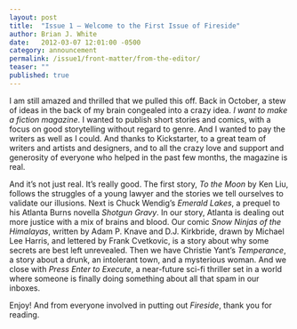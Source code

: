 ```yaml
---
layout: post
title:  "Issue 1 — Welcome to the First Issue of Fireside"
author: Brian J. White
date:   2012-03-07 12:01:00 -0500
category: announcement
permalink: /issue1/front-matter/from-the-editor/
teaser: ""
published: true
---
```

I am still amazed and thrilled that we pulled this off. Back in October, a stew of ideas in the back of my brain congealed into a crazy idea. _I want to make a fiction magazine_. I wanted to publish short stories and comics, with a focus on good storytelling without regard to genre. And I wanted to pay the writers as well as I could. And thanks to Kickstarter, to a great team of writers and artists and designers, and to all the crazy love and support and generosity of everyone who helped in the past few months, the magazine is real.

And it’s not just real. It’s really good. The first story, _To the Moon_ by Ken Liu, follows the struggles of a young lawyer and the stories we tell ourselves to validate our illusions. Next is Chuck Wendig’s _Emerald Lakes_, a prequel to his Atlanta Burns novella _Shotgun Gravy_. In our story, Atlanta is dealing out more justice with a mix of brains and blood. Our comic _Snow Ninjas of the Himalayas_, written by Adam P. Knave and D.J. Kirkbride, drawn by Michael Lee Harris, and lettered by Frank Cvetkovic, is a story about why some secrets are best left unrevealed. Then we have Christie Yant’s _Temperance_, a story about a drunk, an intolerant town, and a mysterious woman. And we close with _Press Enter to Execute_, a near-future sci-fi thriller set in a world where someone is finally doing something about all that spam in our inboxes.

Enjoy! And from everyone involved in putting out _Fireside_, thank you for reading.
